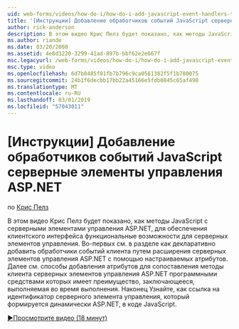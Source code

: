 ```yaml
---
uid: web-forms/videos/how-do-i/how-do-i-add-javascript-event-handlers-to-aspnet-server-controls
title: '[Инструкции] Добавление обработчиков событий JavaScript серверные элементы управления ASP.NET | Документация Майкрософт'
author: rick-anderson
description: В этом видео Крис Пелз будет показано, как методы JavaScript с серверными элементами управления ASP.NET, для обеспечения клиентского интерфейса функциональные возможности для контракту сервера...
ms.author: riande
ms.date: 03/20/2008
ms.assetid: 4e8d3220-3299-41ad-897b-bbf62e2e667f
msc.legacyurl: /web-forms/videos/how-do-i/how-do-i-add-javascript-event-handlers-to-aspnet-server-controls
msc.type: video
ms.openlocfilehash: 6d7b0485f81fb7b796c9ca0561382f5f1b780075
ms.sourcegitcommit: 24b1f6decbb17bb22a45166e5fdb0845c65af498
ms.translationtype: MT
ms.contentlocale: ru-RU
ms.lasthandoff: 03/01/2019
ms.locfileid: "57043011"
---
```

<a name="how-do-i-add-javascript-event-handlers-to-aspnet-server-controls"></a>[Инструкции] Добавление обработчиков событий JavaScript серверные элементы управления ASP.NET
====================
по [Крис Пелз](https://twitter.com/chrispels)

В этом видео Крис Пелз будет показано, как методы JavaScript с серверными элементами управления ASP.NET, для обеспечения клиентского интерфейса функциональные возможности для серверных элементов управления. Во-первых см. в разделе как декларативно добавить обработчики событий клиента путем расширения серверных элементов управления ASP.NET с помощью настраиваемых атрибутов. Далее см. способы добавления атрибутов для сопоставления методы клиента серверных элементов управления ASP.NET программными средствами которых имеет преимущество, заключающееся, выполняемая во время выполнения. Наконец Узнайте, как ссылка на идентификатор серверного элемента управления, который формируется динамически ASP.NET, в коде JavaScript.

[&#9654;Просмотрите видео (18 минут)](https://channel9.msdn.com/Blogs/ASP-NET-Site-Videos/how-do-i-add-javascript-event-handlers-to-aspnet-server-controls)
